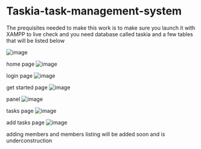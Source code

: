 # Taskia-task-management-system
The prequisites needed to make this work is to make sure you launch it with XAMPP to live check and you need database called taskia and a few tables that will be listed below


![image](https://github.com/user-attachments/assets/be2884fc-f36c-4226-9d4c-6f53c96b8109)

home page
![image](https://github.com/user-attachments/assets/50fbfe85-ee97-43ac-8ebb-39a784c007e2)

login page
![image](https://github.com/user-attachments/assets/b76fa9cd-6f7e-4d6b-9053-d1024c2c4da9)

get started page
![image](https://github.com/user-attachments/assets/aaab1cbf-71c6-46c5-9473-6e1729ac5d9b)

panel
![image](https://github.com/user-attachments/assets/d380b523-683e-419e-90e1-503f2be872d1)

tasks page
![image](https://github.com/user-attachments/assets/bf12b0dd-d75f-4172-8d4f-4f925e0d58b2)

add tasks page
![image](https://github.com/user-attachments/assets/94c5ae4c-c995-4406-9f89-12f13a7fb68f)


adding members and members listing will be added soon and is underconstruction
